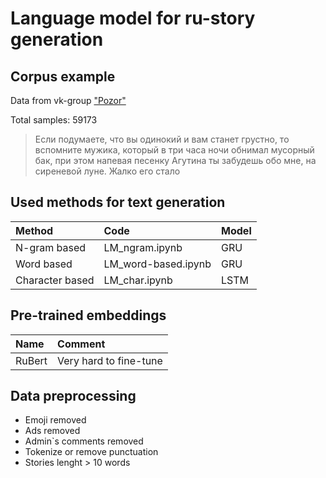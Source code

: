 # Language model for ru-story generation
## Corpus example 
Data from vk-group ["Pozor"](https://vk.com/styd.pozor) 

Total samples: 59173
>Если подумаете, что вы одинокий и вам станет грустно, то вспомните мужика, который в три часа ночи обнимал мусорный бак, при этом напевая песенку Агутина ты забудешь обо мне, на сиреневой луне. Жалко его стало

## Used methods for text generation 
| Method | Code | Model |
|:----|:----|:----|
| N-gram based | LM_ngram.ipynb | GRU | 
| Word based | LM_word-based.ipynb | GRU |
| Character based  | LM_char.ipynb | LSTM |


## Pre-trained embeddings
| Name | Comment |
|:----|:----|
| RuBert | Very hard to fine-tune | 

## Data preprocessing

- Emoji removed
- Ads removed
- Admin`s comments removed
- Tokenize or remove punctuation
- Stories lenght > 10 words
